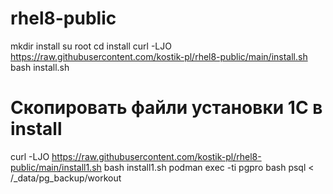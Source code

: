 # rhel8-public
mkdir install
su root
cd install
curl -LJO https://raw.githubusercontent.com/kostik-pl/rhel8-public/main/install.sh
bash install.sh
# Скопировать файли установки 1С в install
curl -LJO https://raw.githubusercontent.com/kostik-pl/rhel8-public/main/install1.sh
bash install1.sh
podman exec -ti pgpro bash
psql < /_data/pg_backup/workout
